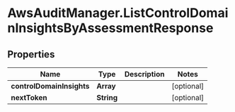 # AwsAuditManager.ListControlDomainInsightsByAssessmentResponse

## Properties

Name | Type | Description | Notes
------------ | ------------- | ------------- | -------------
**controlDomainInsights** | **Array** |  | [optional] 
**nextToken** | **String** |  | [optional] 


